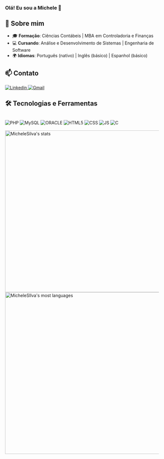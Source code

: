 ### Olá! Eu sou a Michele 👋

## 🚀 Sobre mim

- 🎓 **Formação**: Ciências Contábeis | MBA em Controladoria e Finanças
- 💻 **Cursando**: Análise e Desenvolvimento de Sistemas | Engenharia de Software
- 🌍 **Idiomas**: Português (nativo) | Inglês (básico) | Espanhol (básico)

## 📫 Contato
<a aling="center" href="https://www.linkedin.com/in/michele-silva-930881118" target="_blank">
  <img src="https://img.shields.io/badge/LinkedIn-0077B5?style=for-the-badge&logo=linkedin&logoColor=white" alt="Linkedin"/>
</a>

<a aling="center" href="mailto:michelesilva344@gmail.com" target="_blank">
  <img src="https://img.shields.io/badge/Gmail-D14836?style=for-the-badge&logo=gmail&logoColor=white" alt="Gmail"/>
</a>

## 🛠️ Tecnologias e Ferramentas

<div style="display: inline_block"><br/>
  <img aling="center" alt="PHP" src="https://img.shields.io/badge/PHP-777BB4?style=for-the-badge&logo=php&logoColor=white"/>
  <img aling="center" alt="MySQL" src="https://img.shields.io/badge/MySQL-005C84?style=for-the-badge&logo=mysql&logoColor=white"/>
  <img aling="center" alt="ORACLE" src="https://img.shields.io/badge/OutSystems-F80000?style=for-the-badge&logo=OutSystems&logoColor=white"/>
  <img aling="center" alt="HTML5" src="https://img.shields.io/badge/HTML5-E34F26?style=for-the-badge&logo=html5&logoColor=white"/>
  <img aling="center" alt="CSS" src="https://img.shields.io/badge/CSS3-1572B6?style=for-the-badge&logo=css3&logoColor=white"/>
  <img aling="center" alt="JS" src="https://img.shields.io/badge/JavaScript-323330?style=for-the-badge&logo=javascript&logoColor=F7DF1E"/>
  <img aling="center" alt="C" img src="https://img.shields.io/badge/C-purple?style=for-the-badge">
</div><br/>

<img aling="center" width="530em" src="https://github-readme-stats.vercel.app/api?username=MiSilva95&show_icons=true&theme=dracula" alt="MicheleSilva's stats"/>
<img aling="center" width="530em" src="https://github-readme-stats.vercel.app/api/top-langs/?username=MiSilva95&layout=compact&theme=dracula" alt="MicheleSIlva's most languages"/>